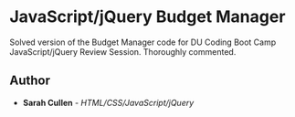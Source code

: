 # JavaScript/jQuery Budget Manager

Solved version of the Budget Manager code for DU Coding Boot Camp JavaScript/jQuery Review Session. Thoroughly commented.

## Author

* **Sarah Cullen** - *HTML/CSS/JavaScript/jQuery*
